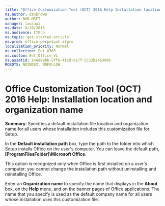 ```yaml
---
title: "Office Customization Tool (OCT) 2016 Help Installation location and organization name"
ms.author: danbrown
author: DHB-MSFT
manager: laurawi
ms.date: 8/28/2015
ms.audience: ITPro
ms.topic: get-started-article
ms.prod: office-perpetual-itpro
localization_priority: Normal
ms.collection: Ent_O365
ms.custom: Ent_Office_VL
ms.assetid: 14ed8ebb-5ffe-41cd-b17f-5532b24630d8
ROBOTS: NOINDEX, NOFOLLOW
---
```


# Office Customization Tool (OCT) 2016 Help: Installation location and organization name

 **Summary**: Specifies a default installation file location and organization name for all users whose installation includes this customization file for Setup.
  
In the **Default installation path** box, type the path to the folder into which Setup installs Office on the user's computer. You can leave the default path, **[ProgramFilesFolder]\Microsoft Office**. 
  
This option is recognized only when Office is first installed on a user's computer; you cannot change the installation path without uninstalling and reinstalling Office.
  
Enter an **Organization name** to specify the name that displays in the **About** box, on the **Help** menu, and on the banner pages of Office applications. The name that you specify is used as the default company name for all users whose installation uses this customization file. 
  

